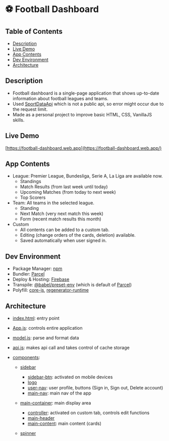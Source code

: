 # ⚽ Football Dashboard

## Table of Contents

- [Description](https://github.com/sanginchun/football-dashboard#description)
- [Live Demo](https://github.com/sanginchun/football-dashboard#live-demo)
- [App Contents](https://github.com/sanginchun/football-dashboard#app-contents)
- [Dev Environment](https://github.com/sanginchun/football-dashboard#dev-environment)
- [Architecture](https://github.com/sanginchun/football-dashboard#architecture)

## Description

- Football dashboard is a single-page application that shows up-to-date information about football leagues and teams.
- Used [SportDataApi](https://app.sportdataapi.com/) which is not a public api, so error might occur due to the request limit.
- Made as a personal project to improve basic HTML, CSS, VanillaJS skills.

## Live Demo

[https://football-dashboard.web.app](https://football-dashboard.web.app/)

## App Contents

- League: Premier League, Bundesliga, Serie A, La Liga are available now.
  - Standings
  - Match Results (from last week until today)
  - Upcoming Matches (from today to next week)
  - Top Scorers
- Team: All teams in the selected league.
  - Standing
  - Next Match (very next match this week)
  - Form (recent match results this month)
- Custom
  - All contents can be added to a custom tab.
  - Editing (change orders of the cards, deletion) available.
  - Saved automatically when user signed in.

## Dev Environment

- Package Manager: [npm](https://www.npmjs.com/)
- Bundler: [Parcel](https://parceljs.org/)
- Deploy & Hosting: [Firebase](https://firebase.google.com/)
- Transpile: [@babel/preset-env](https://babeljs.io/docs/en/babel-preset-env) (which is default of [Parcel](https://parceljs.org/javascript.html#default-babel-transforms))
- Polyfill: [core-js](https://www.npmjs.com/package/core-js/), [regenerator-runtime](https://www.npmjs.com/package/regenerator-runtime)

## Architecture

- [index.html](https://github.com/sanginchun/football-dashboard/blob/main/index.html): entry point

- [App.js](https://github.com/sanginchun/football-dashboard/blob/main/src/App.js): controls entire application

- [model.js](https://github.com/sanginchun/football-dashboard/blob/main/src/model.js): parse and format data

- [api.js](https://github.com/sanginchun/football-dashboard/blob/main/src/api/api.js): makes api call and takes control of cache storage

- [components](https://github.com/sanginchun/football-dashboard/blob/main/src/components):

  - [sidebar](https://github.com/sanginchun/football-dashboard/blob/main/src/components/sidebar)

    - [sidebar-btn](https://github.com/sanginchun/football-dashboard/blob/main/src/components/sidebar/sidebar-btn): activated on mobile devices
    - [logo](https://github.com/sanginchun/football-dashboard/blob/main/src/components/sidebar/logo)
    - [user-nav](https://github.com/sanginchun/football-dashboard/blob/main/src/components/sidebar/user-nav): user profile, buttons (Sign in, Sign out, Delete account)
    - [main-nav](https://github.com/sanginchun/football-dashboard/blob/main/src/components/sidebar/main-nav): main nav of the app

  - [main-container](https://github.com/sanginchun/football-dashboard/blob/main/src/components/main-container): main display area

    - [controller](https://github.com/sanginchun/football-dashboard/blob/main/src/components/main-container/controller): activated on custom tab, controls edit functions
    - [main-header](https://github.com/sanginchun/football-dashboard/blob/main/src/components/main-container/main-header)
    - [main-content](https://github.com/sanginchun/football-dashboard/blob/main/src/components/main-container/main-content): main content (cards)

  - [spinner](https://github.com/sanginchun/football-dashboard/blob/main/src/components/Spinner)
